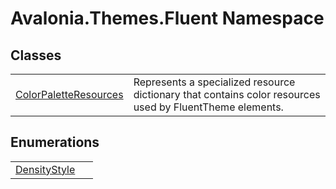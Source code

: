 # Avalonia.Themes.Fluent Namespace






## Classes
<table>
<tr>
<td><a href="T_Avalonia_Themes_Fluent_ColorPaletteResources">ColorPaletteResources</a></td>
<td>Represents a specialized resource dictionary that contains color resources used by FluentTheme elements.</td>
</tr>
</table>

## Enumerations
<table>
<tr>
<td><a href="T_Avalonia_Themes_Fluent_DensityStyle">DensityStyle</a></td>
<td> </td>
</tr>
</table>